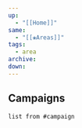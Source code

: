 ```yaml
---
up:
  - "[[Home]]"
same:
  - "[[❀Areas]]"
tags:
  - area
archive: 
down:
---
```

## Campaigns
```dataview
list from #campaign 
```
